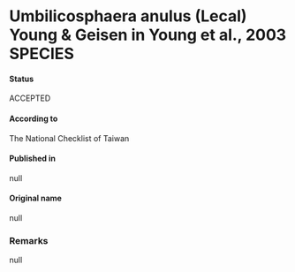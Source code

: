 Umbilicosphaera anulus (Lecal) Young & Geisen in Young et al., 2003 SPECIES
=======

#### Status
ACCEPTED

#### According to
The National Checklist of Taiwan

#### Published in
null

#### Original name
null

### Remarks
null